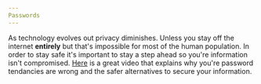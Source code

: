 ```yaml
---
Passwords
---
```

As technology evolves out privacy diminishes. Unless you stay off the internet **entirely** but that's impossible for most of the
human population. In order to stay safe it's important to stay a step ahead so you're information isn't compromised. [Here](https://www.washingtonpost.com/video/business/technology/everything-you-knew-about-creating-passwords-is-wrong/2016/08/12/5c0b31b2-5e64-11e6-84c1-6d27287896b5_video.html?utm_term=.d293f5d5c846)
is a great video that explains why you're password tendancies are wrong and the safer alternatives to secure your information. 
